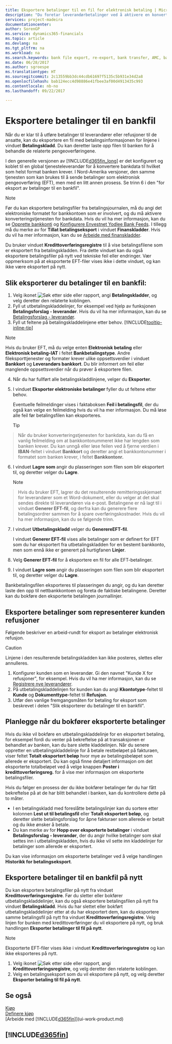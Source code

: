 ```yaml
---
title: Eksportere betalinger til en fil for elektronisk betaling | Microsoft dokumenter
description: "Du foretar leverandørbetalinger ved å aktivere en konverteringstjeneste for bankdata, eksportere en bankfil og laste opp filen til den elektroniske banken for å overføre midlene."
services: project-madeira
documentationcenter: 
author: SorenGP
ms.service: dynamics365-financials
ms.topic: article
ms.devlang: na
ms.tgt_pltfrm: na
ms.workload: na
ms.search.keywords: bank file export, re-export, bank transfer, AMC, bank data conversion service, funds transfer
ms.date: 06/28/2017
ms.author: sgroespe
ms.translationtype: HT
ms.sourcegitcommit: 2c13559bb3dc44cdb61697f5135c5b931e34d2a8
ms.openlocfilehash: bab124ecc4d98886e41fbee3af00d4913435c993
ms.contentlocale: nb-no
ms.lasthandoff: 09/22/2017

---
```

# <a name="how-to-export-payments-to-a-bank-file"></a>Eksportere betalinger til en bankfil
Når du er klar til å utføre betalinger til leverandører eller refusjoner til de ansatte, kan du eksportere en fil med betalingsinformasjonen for linjene i vinduet **Betalingskladd**. Du kan deretter laste opp filen til banken for å behandle de relaterte pengeoverføringene.

I den generelle versjonen av [!INCLUDE[d365fin_long](includes/d365fin_long_md.md)] er det konfigurert og koblet til en global tjenesteleverandør for å konvertere bankdata til hvilket som helst format banken krever. I Nord-Amerika versjoner, den samme tjenesten som kan brukes til å sende betalinger som elektronisk pengeoverføring (EFT), men med en litt annen prosess. Se trinn 6 i den "for eksport av betalinger til en bankfil".    

> [!NOTE]  
>   Før du kan eksportere betalingsfiler fra betalingsjournalen, må du angi det elektroniske formatet for bankkontoen som er involvert, og du må aktivere konverteringstjenesten for bankdata. Hvis du vil ha mer informasjon, kan du se [Opprette bankkonti](bank-how-setup-bank-accounts.md) og [Konfigurere Envestnet Yodlee Bank Feeds](bank-how-setup-bank-data-conversion-service.md). I tillegg må du merke av for **Tillat betalingseksport** i vinduet **Finanskladder**. Hvis du vil ha mer informasjon, kan du se [Arbeide med finanskladder](ui-work-general-journals.md).  

Du bruker vinduet **Kredittoverføringsregistre** til å vise betalingsfilene som er eksportert fra betalingskladden. Fra dette vinduet kan du også eksportere betalingsfiler på nytt ved tekniske feil eller endringer. Vær oppmerksom på at eksporterte EFT-filer vises ikke i dette vinduet, og kan ikke være eksportert på nytt.  

## <a name="to-export-payments-to-a-bank-file"></a>Slik eksporterer du betalinger til en bankfil:
1. Velg ikonet ![Søk etter side eller rapport](media/ui-search/search_small.png "Ikonet Søk etter side eller rapport"), angi **Betalingskladder**, og velg deretter den relaterte koblingen.
2. Fyll ut utbetalingskladdelinjer, for eksempel ved hjelp av funksjonen **Betalingsforslag - leverandør**. Hvis du vil ha mer informasjon, kan du se [Betalingsforslag - leverandør](payables-how-suggest-vendor-payments.md).
3. Fyll ut feltene på betalingskladdelinjene etter behov. [!INCLUDE[tooltip-inline-tip](includes/tooltip-inline-tip_md.md)]

> [!NOTE]  
>   Hvis du bruker EFT, må du velge enten **Elektronisk betaling** eller **Elektronisk betaling-IAT** i feltet **Bankbetalingstype**. Andre fileksporttjenester og formater krever ulike oppsettsverdier i vinduet **Bankkort** og **Leverandørs bankkort**. Du blir informert om feil eller manglende oppsettsverdier når du prøver å eksportere filen.

4. Når du har fullført alle betalingskladdlinjene, velger du **Eksporter**.
5. I vinduet **Eksporter elektroniske betalinger** fyller du ut feltene etter behov.

    Eventuelle feilmeldinger vises i faktaboksen **Feil i betalingsfil**, der du også kan velge en feilmelding hvis du vil ha mer informasjon. Du må løse alle feil før betalingsfilen kan eksporteres.

    > [!TIP]  
>   Når du bruker konverteringstjenesten for bankdata, kan du få en vanlig feilmelding om at bankkontonummeret ikke har lengden som banken krever. Du kan unngå eller løse feilen ved å fjerne verdien i **IBAN**-feltet i vinduet **Bankkort** og deretter angi et bankkontonummer i formatet som banken krever, i feltet **Bankkontonr.**

6. I vinduet **Lagre som** angir du plasseringen som filen som blir eksportert til, og deretter velger du **Lagre**.

    > [!NOTE]  
>   Hvis du bruker EFT, lagrer du det resulterende remitteringsskjemaet for leverandører som et Word-dokument, eller du velger at det skal sendes direkte til leverandøren via e-post. Betalingene er nå lagt til i vinduet **Generer EFT-fil**, og derfra kan du generere flere betalingsordrer sammen for å spare overføringskostnader. Hvis du vil ha mer informasjon, kan du se følgende trinn.
7. I vinduet **Utbetalingskladd** velger du **GenerereEFT-fil**.

    I vinduet **Generer EFT-fil** vises alle betalinger som er definert for EFT som du har eksportert fra utbetalingskladden for en bestemt bankkonto, men som ennå ikke er generert på hurtigfanen **Linjer**.
8. Velg **Generer EFT-fil** for å eksportere en fil for alle EFT-betalinger.
9. I vinduet **Lagre som** angir du plasseringen som filen som blir eksportert til, og deretter velger du **Lagre**.

Bankbetalingsfilen eksporteres til plasseringen du angir, og du kan deretter laste den opp til nettbankkontoen og foreta de faktiske betalingene. Deretter kan du bokføre den eksporterte betalingen journallinjer.

## <a name="to-export-payments-that-represent-customer-refunds"></a>Eksportere betalinger som representerer kunden refusjoner
Følgende beskriver en arbeid-rundt for eksport av betalinger elektronisk refusjon.

> [!CAUTION]  
>   Linjene i den resulterende betalingskladden kan ikke posteres, slettes eller annulleres.
1. Konfigurer kunden som en leverandør. Gi den navnet "Kunde X for refusjoner", for eksempel. Hvis du vil ha mer informasjon, kan du se [Registrere nye leverandører](purchasing-how-register-new-vendors.md).
2. På utbetalingskladdelinjen for kunden kan du angi **Kkontotype**-feltet til **Kunde** og **Dokumenttype**-feltet til **Refusjon**.
3. Utfør den vanlige fremgangsmåten for betaling for eksport som beskrevet i delen "Slik eksporterer du betalinger til en bankfil".

## <a name="to-plan-when-to-post-exported-payments"></a>Planlegge når du bokfører eksporterte betalinger
Hvis du ikke vil bokføre en utbetalingskladdelinje for en eksportert betaling, for eksempel fordi du venter på bekreftelse på at transaksjonen er behandlet av banken, kan du bare slette kladdelinjen. Når du senere oppretter en utbetalingskladdelinje for å betale restbeløpet på fakturaen, viser feltet **Totalt eksportert beløp** hvor mye av betalingsbeløpet som allerede er eksportert. Du kan også finne detaljert informasjon om det eksporterte totalbeløpet ved å velge knappen **Poster i kredittoverføringsreg.** for å vise mer informasjon om eksporterte betalingsfiler.

Hvis du følger en prosess der du ikke bokfører betalinger før du har fått bekreftelse på at de har blitt behandlet i banken, kan du kontrollere dette på to måter.

* I en betalingskladd med foreslåtte betalingslinjer kan du sortere etter kolonnen **Lest ut til betalingsfil** eller **Totalt eksportert beløp**, og deretter slette betalingsforslag for åpne fakturaer som allerede er betalt og du ikke ønsker å betale.
* Du kan merke av for **Hopp over eksporterte betalinger** i vinduet **Betalingsforslag - leverandør**, der du angir hvilke betalinger som skal settes inn i utbetalingskladden, hvis du ikke vil sette inn kladdelinjer for betalinger som allerede er eksportert.

Du kan vise informasjon om eksporterte betalinger ved å velge handlingen **Historikk for betalingseksport**.

## <a name="to-re-export-payments-to-a-bank-file"></a>Eksportere betalinger til en bankfil på nytt
Du kan eksportere betalingsfiler på nytt fra vinduet **Kredittoverføringsregistre**. Før du sletter eller bokfører utbetalingskladdelinjer, kan du også eksportere betalingsfilen på nytt fra vinduet **Betalingskladd**. Hvis du har slettet eller bokført utbetalingskladdelinjer etter at du har eksportert dem, kan du eksportere samme betalingsfil på nytt fra vinduet **Kredittoverføringsregistre**. Velg linjen for bunken med kredittoverføringer du vil eksportere på nytt, og bruk handlingen **Eksporter betalinger til fil på nytt**.

> [!NOTE]  
>   Eksporterte EFT-filer vises ikke i vinduet **Kredittoverføringsregistre** og kan ikke eksporteres på nytt.

1. Velg ikonet ![Søk etter side eller rapport](media/ui-search/search_small.png "Ikonet Søk etter side eller rapport"), angi **Kredittoverføringsregistre**, og velg deretter den relaterte koblingen.
2. Velg en betalingseksport som du vil eksportere på nytt, og velg deretter **Eksporter betaling til fil på nytt**.

## <a name="see-also"></a>Se også
[Kjøp](payables-manage-payables.md)  
[Definere kjøp](purchasing-setup-purchasing.md)  
[Arbeide med [!INCLUDE[d365fin](includes/d365fin_md.md)]](ui-work-product.md)

## [!INCLUDE[d365fin](includes/free_trial_md.md)]

